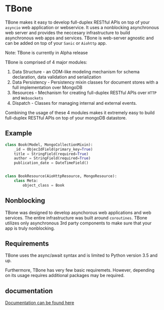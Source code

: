 # TBone


TBone makes it easy to develop full-duplex RESTful APIs on top of your `asyncio` web application or webservice.
It uses a nonblocking asynchronous web server and provides the neccesary infrastructure to build asynchronous web apps and services.
TBone is web-server agnostic and can be added on top of your `Sanic` or `Aiohttp` app.

Note: TBone is currently in Alpha release


TBone is comprised of 4 major modules:

1. Data Structure - an ODM-like modeling mechanism for schema declaration, data validation and serialization
2. Data Persistency - Persistency mixin classes for document stores with a full implementation over MongoDB
3. Resources - Mechanism for creating full-duplex RESTful APIs over `HTTP` and `Websockets`
4. Dispatch - Classes for managing internal and external events.

Combining the usage of these 4 modules makes it extremely easy to build full-duplex RESTful APIs on top of your mongoDB datastore.

## Example

```python
class Book(Model, MongoCollectionMixin):
    _id = ObjecIdField(primary_key=True)
    title = StringField(required=True)
    author = StringField(required=True)
    publication_date = DateTimeField()


class BookResource(AioHttpResource, MongoResource):
    class Meta:
        object_class = Book
```

## Nonblocking 

TBone was designed to develop asynchorous web applications and web services. The entire infrastructure was built around `coroutines`.
TBone utilizes only asynchronous 3rd party components to make sure that your app is truly nonblocking. 

## Requirements

TBone uses the async/await syntax and is limited to Python version 3.5 and up.

Furthermore, TBone has very few basic requiremets. 
However, depending on its usage requires additional packages may be required.

## documentation 

[Documentation can be found here](https://tbone.readthedocs.io)



